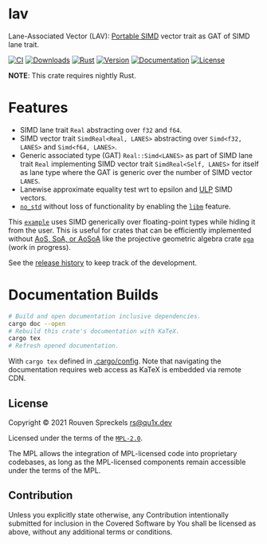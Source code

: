 # lav

Lane-Associated Vector (LAV): [Portable SIMD] vector trait as GAT of SIMD lane trait.

[![CI][]](https://github.com/qu1x/lav/actions/workflows/ci.yml)
[![Downloads][]](https://crates.io/crates/lav)
[![Rust][]](https://www.rust-lang.org)
[![Version][]](https://crates.io/crates/lav)
[![Documentation][]](https://docs.rs/lav)
[![License][]](https://mozilla.org/MPL)

[ci]: https://github.com/qu1x/lav/actions/workflows/ci.yml/badge.svg
[Downloads]: https://img.shields.io/crates/d/lav.svg
[Rust]: https://img.shields.io/badge/rust-nightly-orange.svg
[Version]: https://img.shields.io/crates/v/lav.svg
[Documentation]: https://docs.rs/lav/badge.svg
[License]: https://img.shields.io/crates/l/lav

**NOTE**: This crate requires nightly Rust.

# Features

  * SIMD lane trait `Real` abstracting over `f32` and `f64`.
  * SIMD vector trait `SimdReal<Real, LANES>` abstracting over `Simd<f32, LANES>` and
    `Simd<f64, LANES>`.
  * Generic associated type (GAT) `Real::Simd<LANES>` as part of SIMD lane trait `Real`
    implementing SIMD vector trait `SimdReal<Self, LANES>` for itself as lane type where the
    GAT is generic over the number of SIMD vector `LANES`.
  * Lanewise approximate equality test wrt to epsilon and [ULP] SIMD vectors.
  * [`no_std`] without loss of functionality by enabling the [`libm`] feature.

This [`example`] uses SIMD generically over floating-point types while hiding it from the user.
This is useful for crates that can be efficiently implemented without [AoS, SoA, or AoSoA] like
the projective geometric algebra crate [`pga`] (work in progress).

[Portable SIMD]: https://doc.rust-lang.org/nightly/core/simd/index.html
[`example`]: src/example/mod.rs
[`pga`]: https:/docs.rs/pga
[`libm`]: https:/docs.rs/libm
[`no_std`]: https://docs.rust-embedded.org/book/intro/no-std.html
[ULP]: https://en.wikipedia.org/wiki/Unit_in_the_last_place
[AoS, SoA, or AoSoA]: https://en.wikipedia.org/wiki/AoS_and_SoA

See the [release history] to keep track of the development.

[release history]: RELEASES.md

# Documentation Builds

```sh
# Build and open documentation inclusive dependencies.
cargo doc --open
# Rebuild this crate's documentation with KaTeX.
cargo tex
# Refresh opened documentation.
```

With `cargo tex` defined in [.cargo/config](.cargo/config). Note that navigating the documentation
requires web access as KaTeX is embedded via remote CDN.

## License

Copyright © 2021 Rouven Spreckels <rs@qu1x.dev>

Licensed under the terms of the [`MPL-2.0`](LICENSES/MPL-2.0).

The MPL allows the integration of MPL-licensed code into proprietary codebases, as long as the
MPL-licensed components remain accessible under the terms of the MPL.

## Contribution

Unless you explicitly state otherwise, any Contribution intentionally submitted for inclusion in the
Covered Software by You shall be licensed as above, without any additional terms or conditions.
